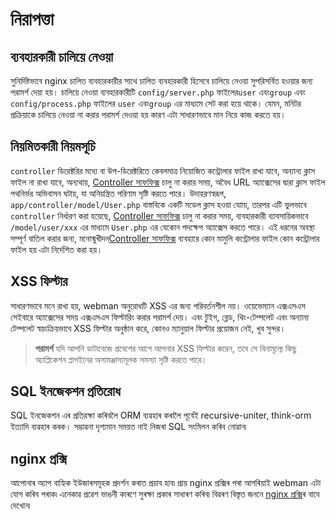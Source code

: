 # নিরাপত্তা

## ব্যবহারকারী চালিয়ে নেওয়া
সুনির্দিষ্টভাবে nginx চালিত ব্যবহারকারীর সাথে চালিত ব্যবহারকারী হিসেবে চালিয়ে নেওয়া সুপরিসর্বিত হওয়ার জন্য পরামর্শ দেয়া হয়। চালিয়ে নেওয়া ব্যবহারকারীটি `config/server.php` ফাইলের`user` এবং`group` এবং `config/process.php` ফাইলের `user` এবং`group` এর মাধ্যমে সেট করা হয়ে থাকে। যেমন, মনিটর প্রক্রিয়াকে চালিয়ে নেওয়া না করার পরামর্শ দেওয়া হয় কারণ এটা সাধারণভাবে মান নিয়ে কাজ করতে হয়।

## নিয়মিতকারী নিয়মসূচি
`controller` ডিরেক্টরির মধ্যে বা উপ-ডিরেক্টরিতে কেবলমাত্র নিয়োজিত কন্ট্রোলার ফাইল রাখা যাবে, অন্যান্য ক্লাস ফাইল না রাখা যাবে, অন্যথায়, [Controller সাফফিক্স](https://www.workerman.net/doc/webman/controller.html#%E0%A6%95%E0%A6%A8%E0%A7%8D%E0%A6%9F%E0%A7%8D%E0%A6%B0%E0%A6%B2%E0%A6%BE%E0%A6%B0-%E0%A6%B8%E0%A6%AB%E0%A6%BF%E0%A6%95%E0%A7%8D%E0%A6%B8) চালু না করার সময়, অবৈধ URL অ্যাক্সেসের দ্বারা ক্লাস ফাইল পথনির্ভর অভিবাসন ঘটায়, যা অনিয়ন্ত্রিত পরিণাম সৃষ্টি করতে পারে। উদাহরণস্বরূপ, `app/controller/model/User.php` বাস্তবিকে একটি মডেল ক্লাস হওয়া যাোয়, তারপর এটি ভুলভাবে `controller` নির্ধারণ করা হয়েছে, [Controller সাফফিক্স](https://www.workerman.net/doc/webman/controller.html#%E0%A6%95%E0%A6%A8%E0%A7%8D%E0%A6%9F%E0%A7%8D%E0%A6%B0%E0%A6%B2%E0%A6%BE%E0%A6%B0-%E0%A6%B8%E0%A6%AB%E0%A6%BF%E0%A6%95%E0%A7%8D%E0%A6%B8) চালু না করার সময়, ব্যবহারকারী ব্যাবসায়িকভাবে `/model/user/xxx` এর মাধ্যমে `User.php` এর যেকোন পদক্ষেপ অ্যাক্সেস করতে পারে। এই ধরনের অবস্থা সম্পূর্ণ বাতিল করার জন্য, মনোন্মুখীদন[Controller সাফফিক্স](https://www.workerman.net/doc/webman/controller.html#%E0%A6%95%E0%A6%A8%E0%A7%8D%E0%A6%9F%E0%A7%8D%E0%A6%B0%E0%A6%B2%E0%A6%BE%E0%A6%B0-%E0%A6%B8%E0%A6%AB%E0%A6%BF%E0%A6%95%E0%A7%8D%E0%A6%B8) ব্যবহারে কোন মামুলি কন্ট্রোলার ফাইল কোন কন্ট্রোলার ফাইল হয় এটা নির্দেশিত করা হয়।

## XSS ফিল্টার
সাধারণভাবে মনে রাখা হয়, webman অনুরোধটি XSS এর জন্য পরিবর্তনশীল নয়। ওয়েভেম্যান এক্সএসএস সেইবারে অ্যাক্সেসের সময় এক্সএসএস ফিল্টারিং করার পরামর্শ দেয়। এবং টুইগ, ব্লেড, থিং-টেম্পলেট এবং অন্যান্য টেম্পলেট স্বয়ংক্রিয়ভাবে XSS ফিল্টার অনুষ্ঠান করে, কোনও ম্যানুয়াল ফিল্টার প্রয়োজন নেই, খুব সুন্দর।

> **পরামর্শ**
> যদি আপনি ডাটাবেজে প্রবেশের আগে আপনার XSS ফিল্টার করেন, তবে সে বিনামূল্যে কিছু অ্যাপ্লিকেশন প্লাগইনের অসামঞ্জাস্যমূলক সমস্যা সৃষ্টি করতে পারে।

## SQL ইনজেকশন প্রতিরোধ
SQL ইনজেকশন এৰ প্রতিরক্ষা কৰিবলৈ ORM ব্যৱহাৰ কৰালৈ পূৰ্বেই recursive-uniter, think-orm ইত্যাদি ব্যৱহাৰ কৰক। সম্ভাৱনা দৃশ্যমান সময়ত নাই নিজৰা SQL সংমিলন কৰিব নোৱান৷

## nginx প্রক্সি
আপোনাৰ অ্যাপ বাহ্যিক ইউজাৰসমূহক প্ৰদর্শন কৰাত প্ৰয়াব হাব৷ প্ৰায় nginx প্ৰক্সিৰ পৰা আগৰিয়াই webman এটা যোগ কৰিব পৰাক৷ এনেকাৱ প্ৰৱেশ ভাঙনী কাৰণে সুৰক্ষা প্ৰকাৰ সাধাৰণ কৰিব৷ বিৱৰণ বিস্তৃত জননে [nginx প্ৰক্সি](nginx-proxy.md)ৰ বাবে দেখোন৷
